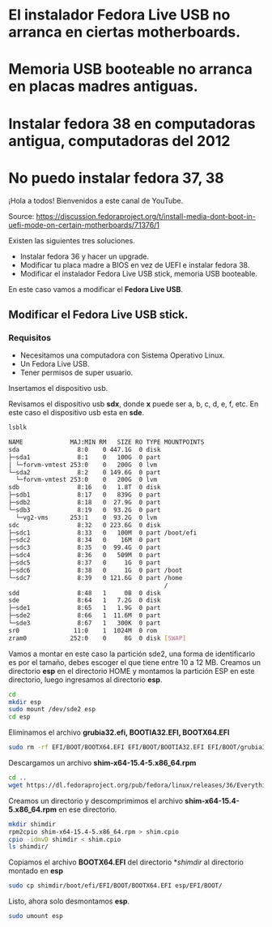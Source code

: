 # El instalador Fedora Live USB no arranca en ciertas motherboards.
# Memoria USB booteable no arranca en placas madres antiguas.
# Instalar fedora 38 en computadoras antigua, computadoras del 2012
# No puedo instalar fedora 37, 38

¡Hola a todos! Bienvenidos a este canal de YouTube.


Source:
https://discussion.fedoraproject.org/t/install-media-dont-boot-in-uefi-mode-on-certain-motherboards/71376/1

Existen las siguientes tres soluciones.

- Instalar fedora 36 y hacer un upgrade.
- Modificar tu placa madre a BIOS en vez de UEFI e instalar fedora 38.
- Modificar el instalador Fedora Live USB stick, memoria USB booteable.

En este caso vamos a modificar el **Fedora Live USB**.

## Modificar el Fedora Live USB stick.

### Requisitos
- Necesitamos una computadora con Sistema Operativo Linux.
- Un Fedora Live USB.
- Tener permisos de super usuario.

Insertamos el dispositivo usb.

Revisamos el dispositivo usb **sdx**, donde **x** puede ser a, b, c, d, e, f, etc.
En este caso el dispositivo usb esta en **sde**.

```bash
lsblk
```
```bash
NAME             MAJ:MIN RM   SIZE RO TYPE MOUNTPOINTS
sda                8:0    0 447.1G  0 disk 
├─sda1             8:1    0   100G  0 part 
│ └─forvm-vmtest 253:0    0   200G  0 lvm  
└─sda2             8:2    0 149.6G  0 part 
  └─forvm-vmtest 253:0    0   200G  0 lvm  
sdb                8:16   0   1.8T  0 disk 
├─sdb1             8:17   0   839G  0 part 
├─sdb2             8:18   0  27.9G  0 part 
└─sdb3             8:19   0  93.2G  0 part 
  └─vg2-vms      253:1    0  93.2G  0 lvm  
sdc                8:32   0 223.6G  0 disk 
├─sdc1             8:33   0   100M  0 part /boot/efi
├─sdc2             8:34   0    16M  0 part 
├─sdc3             8:35   0  99.4G  0 part 
├─sdc4             8:36   0   509M  0 part 
├─sdc5             8:37   0     1G  0 part 
├─sdc6             8:38   0     1G  0 part /boot
└─sdc7             8:39   0 121.6G  0 part /home
                                           /
sdd                8:48   1     0B  0 disk 
sde                8:64   1   7.2G  0 disk 
├─sde1             8:65   1   1.9G  0 part 
├─sde2             8:66   1  11.6M  0 part 
└─sde3             8:67   1   300K  0 part 
sr0               11:0    1  1024M  0 rom  
zram0            252:0    0     8G  0 disk [SWAP]
```
Vamos a montar en este caso la partición sde2, una forma de identificarlo es por el tamaño, debes escoger el que tiene entre 10 a 12 MB.
Creamos un directorio **esp** en el directorio HOME y montamos la partición ESP en este directorio, luego ingresamos al directorio **esp**.

```bash
cd
mkdir esp
sudo mount /dev/sde2 esp
cd esp
```

Eliminamos el archivo **grubia32.efi, BOOTIA32.EFI, BOOTX64.EFI**
```bash
sudo rm -rf EFI/BOOT/BOOTX64.EFI EFI/BOOT/BOOTIA32.EFI EFI/BOOT/grubia32.efi
```

Descargamos un archivo **shim-x64-15.4-5.x86_64.rpm**
```bash
cd ..
wget https://dl.fedoraproject.org/pub/fedora/linux/releases/36/Everything/x86_64/os/Packages/s/shim-x64-15.4-5.x86_64.rpm
```

Creamos un directorio y descomprimimos el archivo **shim-x64-15.4-5.x86_64.rpm** en ese directorio.
```bash
mkdir shimdir
rpm2cpio shim-x64-15.4-5.x86_64.rpm > shim.cpio
cpio -idmvD shimdir < shim.cpio
ls shimdir/
```

Copiamos el archivo **BOOTX64.EFI** del directorio **shimdir* al directorio montado en **esp**

```bash
sudo cp shimdir/boot/efi/EFI/BOOT/BOOTX64.EFI esp/EFI/BOOT/
```
Listo, ahora solo desmontamos **esp**.

```bash
sudo umount esp
```
